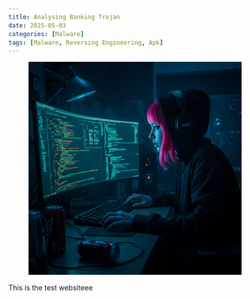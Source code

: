 ```yaml
---
title: Analysing Banking Trojan  
date: 2025-05-03
categories: [Malware]
tags: [Malware, Reversing Engineering, Apk]
---
```


<figure><img src="/assets/Malware/Banking-Analysis.jpg" alt="Banner"></figure>


This is the test websiteee

